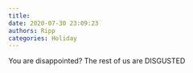 ```yaml
---
title: 
date: 2020-07-30 23:09:23
authors: Ripp
categories: Holiday
---
```


 You are disappointed?   The rest of us are DISGUSTED